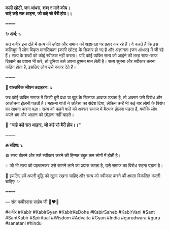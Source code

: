 **कली खोटी, जग आंधरा, शब्द न माने कोय।**\
**चाहे कहे सत आइना, जो कहे सो बैरी होय।।**

➖➖➖

**✨ अर्थ: ⤵**

संत कबीर इस दोहे में सत्य की उपेक्षा और समाज की अज्ञानता पर प्रहार कर रहे हैं। वे कहते हैं कि इस कलियुग में लोग विकृत मानसिकता (कली खोटा) के शिकार हो गए हैं और अज्ञानता (जग आंधरा) में जी रहे हैं। सत्य के शब्दों को कोई स्वीकार नहीं करता। यदि कोई व्यक्ति सत्य को आईने की तरह साफ-साफ दिखाने का प्रयास भी करे, तो दुनिया उसे अपना दुश्मन मान लेती है। सत्य सुनना और स्वीकार करना कठिन होता है, इसलिए लोग उसे नकार देते हैं।

➖➖➖

**🌾 वास्तविक जीवन उदाहरण: ⤵**

जब कोई व्यक्ति समाज में किसी बुरी प्रथा या झूठ के खिलाफ आवाज उठाता है, तो अक्सर उसे विरोध और आलोचना झेलनी पड़ती है।
महात्मा गांधी ने अहिंसा का संदेश दिया, लेकिन उन्हें भी कई बार लोगों के विरोध का सामना करना पड़ा।
सत्य को कहने वाले को अक्सर समाज में बैरभाव झेलना पड़ता है, क्योंकि लोग अपने भ्रम और अज्ञान को छोड़ना नहीं चाहते।

**📜 "चाहे कहे सत आइना, जो कहे सो बैरी होय।।"**

➖➖➖

**🔥 संदेश: ⤵**

☸ सत्य बोलने और उसे स्वीकार करने की हिम्मत बहुत कम लोगों में होती है।

💡 जो भी सत्य को पहचानकर उसे सामने लाने का प्रयास करता है, उसे समाज का विरोध सहना पड़ता है।

🙏 इसलिए हमें अपनी बुद्धि को खुला रखना चाहिए और सत्य को स्वीकार करने की क्षमता विकसित करनी चाहिए! ✨

➖➖➖

— संत कबीरदास साहेब जी 🙏❤️💯

#कबीर #Kabir #KabirGyan #KabirKeDohe #KabirSaheb #KabirVani #Sant #SantKabir #Spiritual #Wisdom #Advaita #Gyan #India #gurudwara #guru #sanatani #hindu
